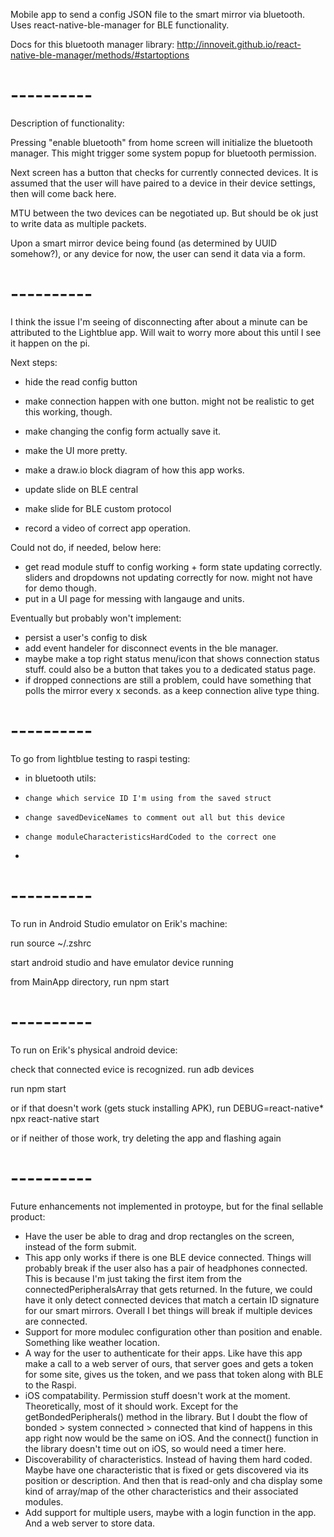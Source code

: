 Mobile app to send a config JSON file to the smart mirror via bluetooth.
Uses react-native-ble-manager for BLE functionality.

Docs for this bluetooth manager library:
http://innoveit.github.io/react-native-ble-manager/methods/#startoptions

# ----------

Description of functionality:

Pressing "enable bluetooth" from home screen will initialize the bluetooth manager. This might trigger some system popup for bluetooth permission.

Next screen has a button that checks for currently connected devices. It is assumed that the user will have paired to a device in their device settings, then will come back here.

MTU between the two devices can be negotiated up. But should be ok just to write data as multiple packets.

Upon a smart mirror device being found (as determined by UUID somehow?), or any device for now, the user can send it data via a form.

# ----------

I think the issue I'm seeing of disconnecting after about a minute can be attributed to the Lightblue app. Will wait to worry more about this until I see it happen on the pi.

Next steps:
- hide the read config button
- make connection happen with one button. might not be realistic to get this working, though.
- make changing the config form actually save it.

- make the UI more pretty.
- make a draw.io block diagram of how this app works.
- update slide on BLE central
- make slide for BLE custom protocol
- record a video of correct app operation.



Could not do, if needed, below here:
- get read module stuff to config working + form state updating correctly. sliders and dropdowns not updating correctly for now. might not have for demo though.
- put in a UI page for messing with langauge and units.

Eventually but probably won't implement:
- persist a user's config to disk
- add event handeler for disconnect events in the ble manager.
- maybe make a top right status menu/icon that shows connection status stuff. could also be a button that takes you to a dedicated status page.
- if dropped connections are still a problem, could have something that polls the mirror every x seconds. as a keep connection alive type thing.

# ----------

To go from lightblue testing to raspi testing:
- in bluetooth utils:
-     change which service ID I'm using from the saved struct
-     change savedDeviceNames to comment out all but this device
-     change moduleCharacteristicsHardCoded to the correct one
-

# ----------

To run in Android Studio emulator on Erik's machine:

run
   source ~/.zshrc

start android studio and have emulator device running

from MainApp directory, run
   npm start

# ----------

To run on Erik's physical android device:

check that connected evice is recognized. run
   adb devices

run
   npm start

or if that doesn't work (gets stuck installing APK), run
   DEBUG=react-native* npx react-native start

or if neither of those work, try deleting the app and flashing again

# ----------

Future enhancements not implemented in protoype, but for the final sellable product:
- Have the user be able to drag and drop rectangles on the screen, instead of the form submit.
- This app only works if there is one BLE device connected. Things will probably break if the user also has a pair of headphones connected. This is because I'm just taking the first item from the connectedPeripheralsArray that gets returned. In the future, we could have it only detect connected devices that match a certain ID signature for our smart mirrors. Overall I bet things will break if multiple devices are connected.
- Support for more modulec configuration other than position and enable. Something like weather location.
- A way for the user to authenticate for their apps. Like have this app make a call to a web server of ours, that server goes and gets a token for some site, gives us the token, and we pass that token along with BLE to the Raspi.
- iOS compatability. Permission stuff doesn't work at the moment. Theoretically, most of it should work. Except for the getBondedPeripherals() method in the library. But I doubt the flow of bonded > system connected > connected that kind of happens in this app right now would be the same on iOS. And the connect() function in the library doesn't time out on iOS, so would need a timer here.
- Discoverability of characteristics. Instead of having them hard coded. Maybe have one characteristic that is fixed or gets discovered via its position or description. And then that is read-only and cha display some kind of array/map of the other characteristics and their associated modules.
- Add support for multiple users, maybe with a login function in the app. And a web server to store data.